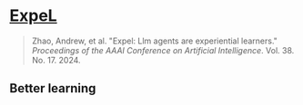 # [ExpeL](expeL.pdf)
> Zhao, Andrew, et al. "Expel: Llm agents are experiential learners." *Proceedings of the AAAI Conference on Artificial Intelligence*. Vol. 38. No. 17. 2024.
## Better learning